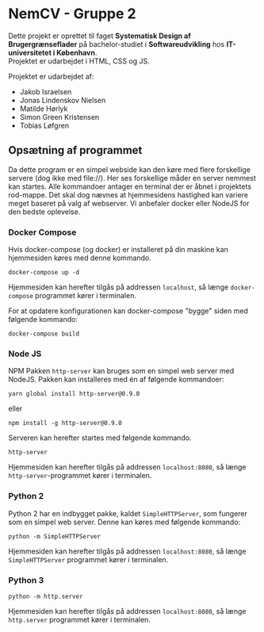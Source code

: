 # NemCV - Gruppe 2

Dette projekt er oprettet til faget **Systematisk Design af Brugergrænseflader**
på bachelor-studiet i **Softwareudvikling** hos **IT-universitetet i København**.  
Projektet er udarbejdet i HTML, CSS og JS.

Projektet er udarbejdet af:
* Jakob Israelsen
* Jonas Lindenskov Nielsen
* Matilde Hørlyk
* Simon Green Kristensen
* Tobias Løfgren

## Opsætning af programmet
Da dette program er en simpel webside kan den køre med flere forskellige servere (dog ikke med file://).
Her ses forskellige måder en server nemmest kan startes. Alle kommandoer antager en terminal der er åbnet i projektets rod-mappe. 
Det skal dog nævnes at hjemmesidens hastighed kan variere meget baseret på valg af webserver. 
Vi anbefaler docker eller NodeJS for den bedste oplevelse.

### Docker Compose
Hvis docker-compose (og docker) er installeret på din maskine kan hjemmesiden køres med denne kommando.
```
docker-compose up -d
```

Hjemmesiden kan herefter tilgås på addressen `localhost`, så længe `docker-compose` programmet kører i terminalen.

For at opdatere konfigurationen kan docker-compose "bygge" siden med følgende kommando:
```
docker-compose build
```

### Node JS
NPM Pakken `http-server` kan bruges som en simpel web server med NodeJS.
Pakken kan installeres med én af følgende kommandoer:
```
yarn global install http-server@0.9.0
```
eller
```
npm install -g http-server@0.9.0
```

Serveren kan herefter startes med følgende kommando.
```
http-server
```
Hjemmesiden kan herefter tilgås på addressen `localhost:8080`, så længe `http-server`-programmet kører i terminalen.

### Python 2
Python 2 har en indbygget pakke, kaldet `SimpleHTTPServer`, som fungerer som en simpel web server. Denne kan køres med følgende kommando:
```
python -m SimpleHTTPServer
```

Hjemmesiden kan herefter tilgås på addressen `localhost:8080`, så længe `SimpleHTTPServer` programmet kører i terminalen.

### Python 3
```
python -m http.server
```

Hjemmesiden kan herefter tilgås på addressen `localhost:8080`, så længe `http.server` programmet kører i terminalen.
